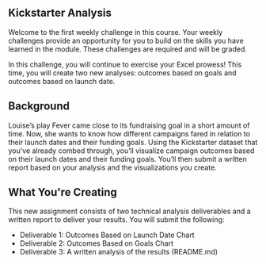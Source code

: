 ## Kickstarter Analysis

Welcome to the first weekly challenge in this course. Your weekly challenges provide an opportunity for you to build on the skills you have learned in the module. These challenges are required and will be graded.

In this challenge, you will continue to exercise your Excel prowess! This time, you will create two new analyses: outcomes based on goals and outcomes based on launch date.

## Background
Louise’s play Fever came close to its fundraising goal in a short amount of time. Now, she wants to know how different campaigns fared in relation to their launch dates and their funding goals. Using the Kickstarter dataset that you’ve already combed through, you’ll visualize campaign outcomes based on their launch dates and their funding goals. You’ll then submit a written report based on your analysis and the visualizations you create.

## What You're Creating
This new assignment consists of two technical analysis deliverables and a written report to deliver your results. You will submit the following:

* Deliverable 1: Outcomes Based on Launch Date Chart
* Deliverable 2: Outcomes Based on Goals Chart
* Deliverable 3: A written analysis of the results (README.md)
